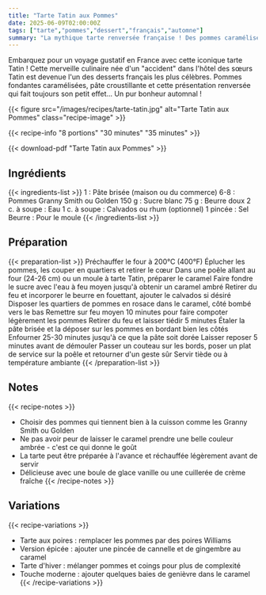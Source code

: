 ```yaml
---
title: "Tarte Tatin aux Pommes"
date: 2025-06-09T02:00:00Z
tags: ["tarte","pommes","dessert","français","automne"]
summary: "La mythique tarte renversée française ! Des pommes caramélisées à la perfection sur une pâte brisée dorée. Un dessert spectaculaire qui sent bon l'automne et la tradition."
---
```


Embarquez pour un voyage gustatif en France avec cette iconique tarte Tatin ! Cette merveille culinaire née d'un "accident" dans l'hôtel des sœurs Tatin est devenue l'un des desserts français les plus célèbres. Pommes fondantes caramélisées, pâte croustillante et cette présentation renversée qui fait toujours son petit effet... Un pur bonheur automnal !

<!--more-->

{{< figure src="/images/recipes/tarte-tatin.jpg" alt="Tarte Tatin aux Pommes" class="recipe-image" >}}

{{< recipe-info "8 portions" "30 minutes" "35 minutes" >}}

{{< download-pdf "Tarte Tatin aux Pommes" >}}

## Ingrédients

{{< ingredients-list >}}
1 : Pâte brisée (maison ou du commerce)
6-8 : Pommes Granny Smith ou Golden
150 g : Sucre blanc
75 g : Beurre doux
2 c. à soupe : Eau
1 c. à soupe : Calvados ou rhum (optionnel)
1 pincée : Sel
Beurre : Pour le moule
{{< /ingredients-list >}}

## Préparation

{{< preparation-list >}}
Préchauffer le four à 200°C (400°F)
Éplucher les pommes, les couper en quartiers et retirer le cœur
Dans une poêle allant au four (24-26 cm) ou un moule à tarte Tatin, préparer le caramel
Faire fondre le sucre avec l'eau à feu moyen jusqu'à obtenir un caramel ambré
Retirer du feu et incorporer le beurre en fouettant, ajouter le calvados si désiré
Disposer les quartiers de pommes en rosace dans le caramel, côté bombé vers le bas
Remettre sur feu moyen 10 minutes pour faire compoter légèrement les pommes
Retirer du feu et laisser tiédir 5 minutes
Étaler la pâte brisée et la déposer sur les pommes en bordant bien les côtés
Enfourner 25-30 minutes jusqu'à ce que la pâte soit dorée
Laisser reposer 5 minutes avant de démouler
Passer un couteau sur les bords, poser un plat de service sur la poêle et retourner d'un geste sûr
Servir tiède ou à température ambiante
{{< /preparation-list >}}

## Notes

{{< recipe-notes >}}
- Choisir des pommes qui tiennent bien à la cuisson comme les Granny Smith ou Golden
- Ne pas avoir peur de laisser le caramel prendre une belle couleur ambrée - c'est ce qui donne le goût
- La tarte peut être préparée à l'avance et réchauffée légèrement avant de servir
- Délicieuse avec une boule de glace vanille ou une cuillerée de crème fraîche
{{< /recipe-notes >}}

## Variations

{{< recipe-variations >}}
- Tarte aux poires : remplacer les pommes par des poires Williams
- Version épicée : ajouter une pincée de cannelle et de gingembre au caramel
- Tarte d'hiver : mélanger pommes et coings pour plus de complexité
- Touche moderne : ajouter quelques baies de genièvre dans le caramel
{{< /recipe-variations >}}